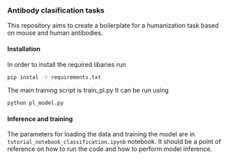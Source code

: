 ### Antibody clasification tasks

This repository aims to create a boilerplate for a humanization task based on mouse and human antibodies.

#### Installation

In order to install the required libaries run
```bash
pip instal -r requirements.txt
```

The main training script is train_pl.py
It can be run using
```bash
python pl_model.py
```

#### Inference and training

The parameters for loading the data and training the model are in `tutorial_notebook_classification.ipynb` notebook.
It should be a point of reference on how to run the code and how to perform model inference.
